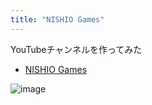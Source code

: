 ```yaml
---
title: "NISHIO Games"
---
```


YouTubeチャンネルを作ってみた
- [NISHIO Games](http://www.youtube.com/channel/UC9JWBESfwOvMnVYBqF8PfQg)

![image](https://gyazo.com/b3eb9e0d01d575271f032ebc8d256c56/thumb/1000)
